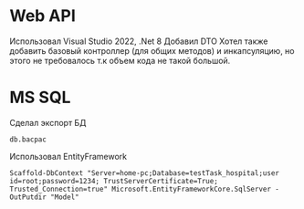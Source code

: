 # Web API
Использовал Visual Studio 2022, .Net 8
Добавил DTO 
Хотел также добавить базовый контроллер (для общих методов)
и инкапсуляцию, но этого не требовалось т.к объем кода не такой большой. 
# MS SQL
Сделал экспорт БД
``` 
db.bacpac
```
Использовал EntityFramework
```
Scaffold-DbContext "Server=home-pc;Database=testTask_hospital;user id=root;password=1234; TrustServerCertificate=True; Trusted_Connection=true" Microsoft.EntityFrameworkCore.SqlServer -OutPutdir "Model"
```